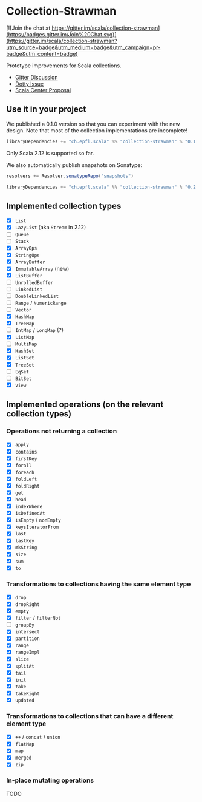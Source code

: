 # Collection-Strawman

[![Join the chat at https://gitter.im/scala/collection-strawman](https://badges.gitter.im/Join%20Chat.svg)](https://gitter.im/scala/collection-strawman?utm_source=badge&utm_medium=badge&utm_campaign=pr-badge&utm_content=badge)

Prototype improvements for Scala collections.

- [Gitter Discussion](https://gitter.im/scala/collection-strawman)
- [Dotty Issue](https://github.com/lampepfl/dotty/issues/818)
- [Scala Center Proposal](https://github.com/scalacenter/advisoryboard/blob/master/proposals/007-collections.md)

## Use it in your project

We published a 0.1.0 version so that you can experiment with the new design.
Note that most of the collection implementations are incomplete!

~~~ scala
libraryDependencies += "ch.epfl.scala" %% "collection-strawman" % "0.1.0"
~~~

Only Scala 2.12 is supported so far.

We also automatically publish snapshots on Sonatype:

~~~ scala
resolvers += Resolver.sonatypeRepo("snapshots")

libraryDependencies += "ch.epfl.scala" %% "collection-strawman" % "0.2.0-SNAPSHOT"
~~~

## Implemented collection types

- [x] `List`
- [x] `LazyList` (aka `Stream` in 2.12)
- [ ] `Queue`
- [ ] `Stack`
- [x] `ArrayOps`
- [x] `StringOps`
- [x] `ArrayBuffer`
- [x] `ImmutableArray` (new)
- [x] `ListBuffer`
- [ ] `UnrolledBuffer`
- [ ] `LinkedList`
- [ ] `DoubleLinkedList`
- [ ] `Range` / `NumericRange`
- [ ] `Vector`
- [x] `HashMap`
- [x] `TreeMap`
- [ ] `IntMap` / `LongMap` (?)
- [x] `ListMap`
- [ ] `MultiMap`
- [x] `HashSet`
- [x] `ListSet`
- [x] `TreeSet`
- [ ] `EqSet`
- [ ] `BitSet`
- [x] `View`

## Implemented operations (on the relevant collection types)

### Operations not returning a collection

- [x] `apply`
- [x] `contains`
- [x] `firstKey`
- [x] `forall`
- [x] `foreach`
- [x] `foldLeft`
- [x] `foldRight`
- [x] `get`
- [x] `head`
- [x] `indexWhere`
- [x] `isDefinedAt`
- [x] `isEmpty` / `nonEmpty`
- [x] `keysIteratorFrom`
- [x] `last`
- [x] `lastKey`
- [x] `mkString`
- [x] `size`
- [x] `sum`
- [x] `to`

### Transformations to collections having the same element type

- [x] `drop`
- [x] `dropRight`
- [x] `empty`
- [x] `filter` / `filterNot`
- [ ] `groupBy`
- [x] `intersect`
- [x] `partition`
- [x] `range`
- [x] `rangeImpl`
- [x] `slice`
- [x] `splitAt`
- [x] `tail`
- [x] `init`
- [x] `take`
- [x] `takeRight`
- [x] `updated`

### Transformations to collections that can have a different element type

- [x] `++` / `concat` / `union`
- [x] `flatMap`
- [x] `map`
- [x] `merged`
- [x] `zip`

### In-place mutating operations

TODO